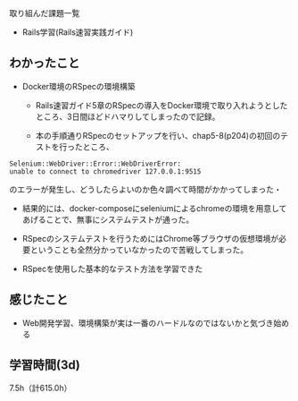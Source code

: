 取り組んだ課題一覧
- Rails学習(Rails速習実践ガイド) 

## わかったこと
- Docker環境のRSpecの環境構築
  - Rails速習ガイド5章のRSpecの導入をDocker環境で取り入れようとしたところ、3日間ほどドハマりしてしまったので記録。

  - 本の手順通りRSpecのセットアップを行い、chap5-8(p204)の初回のテストを行ったところ、
```
Selenium::WebDriver::Error::WebDriverError:
unable to connect to chromedriver 127.0.0.1:9515
```
のエラーが発生し、どうしたらよいのか色々調べて時間がかかってしまった・

  - 結果的には、docker-composeにseleniumによるchromeの環境を用意してあげることで、無事にシステムテストが通った。

  - RSpecのシステムテストを行うためにはChrome等ブラウザの仮想環境が必要ということも全然分かっていなかったので苦戦してしまった。

- RSpecを使用した基本的なテスト方法を学習できた


## 感じたこと
- Web開発学習、環境構築が実は一番のハードルなのではないかと気づき始める

## 学習時間(3d)
7.5h（計615.0h）